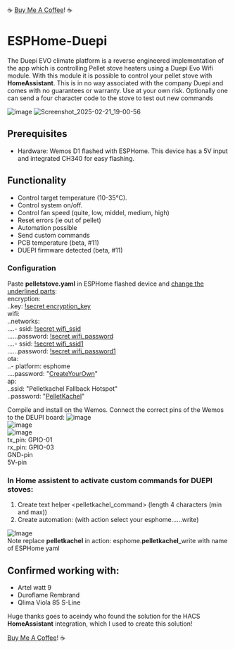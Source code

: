 :coffee: [Buy Me A Coffee](https://buymeacoffee.com/mvroosmalen)! :coffee:
# ESPHome-Duepi
The Duepi EVO climate platform is a reverse engineered implementation of the app which is controlling Pellet stove heaters using a Duepi Evo Wifi module. With this module it is possible to control your pellet stove with **HomeAssistant**. This is in no way associated with the company Duepi and comes with no guarantees or warranty. Use at your own risk. Optionally one can send a four character code to the stove to test out new commands

![image](https://github.com/user-attachments/assets/37a8dd07-30b7-46e1-8ba0-1c56234960a2)
![Screenshot_2025-02-21_19-00-56](https://github.com/user-attachments/assets/50f06f76-f7b8-4078-a9bc-d7b59a99f2d2)


## Prerequisites
- Hardware: Wemos D1 flashed with ESPHome. This device has a 5V input and integrated CH340 for easy flashing. 

## Functionality
- Control target temperature (10-35°C).
- Control system on/off.
- Control fan speed (quite, low, middel, medium, high)
- Reset errors (ie out of pellet)
- Automation possible
- Send custom commands
- PCB temperature (beta, #11)
- DUEPI firmware detected (beta, #11)

### Configuration
Paste **pelletstove.yaml** in ESPHome flashed device and <ins>change the underlined parts</ins>:  
encryption:  
..key: <ins>!secret encryption_key</ins>  
wifi:  
..networks:  
....- ssid: <ins>!secret wifi_ssid</ins>  
......password: <ins>!secret wifi_password</ins>  
....- ssid: <ins>!secret wifi_ssid1</ins>  
......password: <ins>!secret wifi_password1</ins>  
ota:  
..- platform: esphome  
....password: "<ins>CreateYourOwn</ins>"  
ap:  
..ssid: "Pelletkachel Fallback Hotspot"  
..password: "<ins>PelletKachel</ins>"  
  
Compile and install on the Wemos. Connect the correct pins of the Wemos to the DEUPI board:
![image](https://github.com/user-attachments/assets/2958a20d-82da-41a6-a7fe-a692134b9652)  
![image](https://github.com/user-attachments/assets/4cef9ac5-132b-4bb8-838a-5a8e09bb705e)  
![image](https://github.com/user-attachments/assets/f2125298-5b24-4814-8c65-a8f1f51754c9)  
tx_pin: GPIO-01  
rx_pin: GPIO-03  
GND-pin  
5V-pin  

### In Home assistent to activate custom commands for DUEPI stoves: 
  1) Create text helper <pelletkachel_command> (length 4 characters (min and max))
  2) Create automation: (with action select your esphome......write)      
        
![Image](https://github.com/user-attachments/assets/87e80384-265d-46bc-ab80-0f229b88fc11) <br />
Note replace **pelletkachel** in action: esphome.**pelletkachel**_write with name of ESPHome yaml<br />

## Confirmed working with:  
- Artel watt 9
- Duroflame Rembrand  
- Qlima Viola 85 S-Line 



Huge thanks goes to aceindy who found the solution for the HACS **HomeAssistant** integration, which I used to create this solution!

[Buy Me A Coffee](https://buymeacoffee.com/mvroosmalen)! :coffee:
